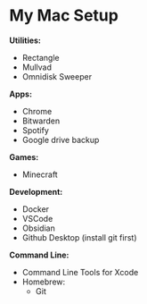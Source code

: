 # My Mac Setup

**Utilities:**
- Rectangle
- Mullvad
- Omnidisk Sweeper

**Apps:**
- Chrome
- Bitwarden
- Spotify
- Google drive backup

**Games:**
- Minecraft


**Development:**
- Docker
- VSCode
- Obsidian
- Github Desktop (install git first)

**Command Line:**
- Command Line Tools for Xcode
- Homebrew:
  - Git
